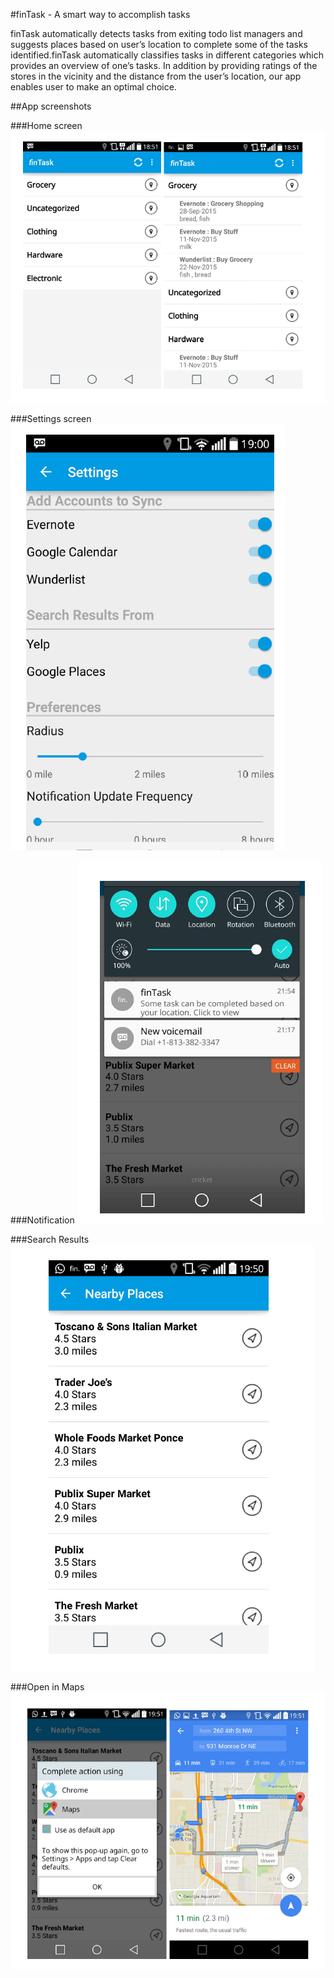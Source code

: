 #finTask - A smart way to accomplish tasks

finTask automatically detects tasks from exiting todo list managers and suggests places based on user’s location to complete some
of the tasks identified.finTask automatically classifies tasks in different categories which provides an overview of one’s tasks. In addition by
providing ratings of the stores in the vicinity and the distance from the user’s location, our app enables user to make an optimal choice.


##App screenshots

###Home screen
![alt tag](https://github.com/satyajeetgawas/finTask/blob/master/finTaskAnyplace/Screenshot_1.PNG)

###Settings screen
![alt tag](https://github.com/satyajeetgawas/finTask/blob/master/finTaskAnyplace/Screenshot_2.PNG)

###Notification
![alt tag](https://github.com/satyajeetgawas/finTask/blob/master/finTaskAnyplace/Screenshot_3.PNG)

###Search Results
![alt tag](https://github.com/satyajeetgawas/finTask/blob/master/finTaskAnyplace/Screenshot_4.PNG)

###Open in Maps
![alt tag](https://github.com/satyajeetgawas/finTask/blob/master/finTaskAnyplace/Screenshot_5.PNG)
